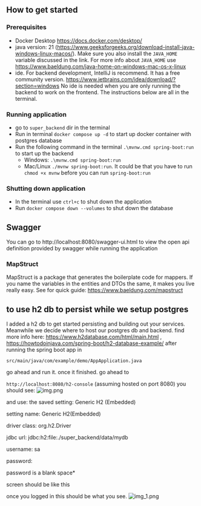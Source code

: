 ## How to get started

### Prerequisites
- Docker Desktop https://docs.docker.com/desktop/
- java version: 21 (https://www.geeksforgeeks.org/download-install-java-windows-linux-macos/). Make sure you also install the `JAVA_HOME` variable discussed in the link. For more info about `JAVA_HOME` use https://www.baeldung.com/java-home-on-windows-mac-os-x-linux
- ide. For backend development, IntelliJ is recommend. It has a free community version. https://www.jetbrains.com/idea/download/?section=windows No ide is needed when you are only running the backend to work on the frontend. The instructions below are all in the terminal.

### Running application
- go to `super_backend` dir in the terminal
- Run in terminal `docker compose up -d` to start up docker container with postgres database
- Run the following command in the terminal `.\mvnw.cmd spring-boot:run` to start up the backend
  - Windows: `.\mvnw.cmd spring-boot:run`
  - Mac/Linux `./mvnw spring-boot:run`. It could be that you have to run `chmod +x mvnw` before you can run `spring-boot:run`

### Shutting down application
- In the terminal use `ctrl+c` to shut down the application
- Run `docker compose down --volumes` to shut down the database

## Swagger

You can go to http://localhost:8080/swagger-ui.html to view the open api definition provided by swagger while running the application

### MapStruct

MapStruct is a package that generates the boilerplate code for mappers. If you name the variables in the entities and DTOs the same, it makes you live really easy. See for quick guide: https://www.baeldung.com/mapstruct


## to use h2 db to persist while we setup postgres
I added a h2 db to get started persisting and building out your services. Meanwhile we decide where to host our postgres db and backend.
find more info here: https://www.h2database.com/html/main.html , https://howtodoinjava.com/spring-boot/h2-database-example/
after running the spring boot app in 

```src/main/java/com/example/demo/AppApplication.java```

go ahead and run it. once it finished. go ahead to 

``http://localhost:8080/h2-console`` (assuming hosted on port 8080)
you should see: 
![img.png](img.png)

and use:
the saved setting: Generic H2 (Embedded)

setting name: Generic H2(Embedded)

driver class: org.h2.Driver

jdbc url: jdbc:h2:file:./super_backend/data/mydb

username: sa

password:

password is a blank space*  

screen should be like this

once you logged in this should be what you see. 
![img_1.png](img_1.png)
